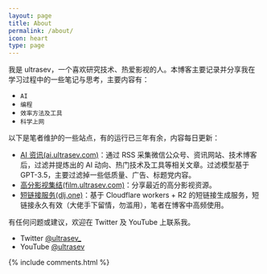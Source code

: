 ```yaml
---
layout: page
title: About
permalink: /about/
icon: heart
type: page
---
```


我是 ultrasev，一个喜欢研究技术、热爱影视的人。本博客主要记录并分享我在学习过程中的一些笔记与思考，主要内容有：

* `AI`
* `编程`
* `效率方法及工具` 
* `科学上网`

以下是笔者维护的一些站点，有的运行已三年有余，内容每日更新：
- [AI 资讯(ai.ultrasev.com)](https://ai.ultrasev.com)：通过 RSS 采集微信公众号、资讯网站、技术博客后，过滤并提炼出的 AI 动向、热门技术及工具等相关文章。过滤模型基于 GPT-3.5，主要过滤掉一些低质量、广告、标题党内容。
- [高分影视集结(film.ultrasev.com)](https://film.ultrasev.com)：分享最近的高分影视资源。
- [短链接服务(dlj.one)](https://dlj.one)：基于 Cloudflare workers + R2 的短链接生成服务，短链接永久有效（大佬手下留情，勿滥用），笔者在博客中高频使用。

有任何问题或建议，欢迎在 Twitter 及 YouTube 上联系我。

- Twitter [@ultrasev_](https://twitter.com/ultrasev_)
- YouTube [@ultrasev](https://www.youtube.com/channel/UCt0Op8mQvqwjp18B8vNPjzg)

<!-- 自 2023 年 07 月 14 日起，本站已运行 <span id="days"></span> 天，截至 {{ site.time | date: "%Y 年 %m 月 %d 日" }}，写了博文 {{ site.posts.size }} 篇，{% assign count = 0 %}{% for post in site.posts %}{% assign single_count = post.content | strip_html | strip_newlines | remove: ' ' | size %}{% assign count = count | plus: single_count %}{% endfor %}{% if count > 10000 %}{{ count | divided_by: 10000 }} 万 {{ count | modulo: 10000 }}{% else %}{{ count }}{% endif %} 字。  -->


<!-- 若您觉得本博客所创造的内容对您有所帮助，可考虑略表心意，支持一下。

{% include reward.html %} -->

{% include comments.html %}

<script>
var days = 0, daysMax = Math.floor((Date.now() / 1000 - {{ "2016-07-07" | date: "%s" }}) / (60 * 60 * 24));
(function daysCount(){
    if(days > daysMax){
        document.getElementById('days').innerHTML = daysMax;
        return;
    } else {
        document.getElementById('days').innerHTML = days;
        days += 10;
        setTimeout(daysCount, 1); 
    }
})();
</script>
